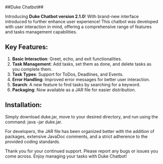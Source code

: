 ##Duke Chatbot##

Introducing **Duke Chatbot version 2.1.0**! With brand-new interface introduced to further enhance user experience! This chatbot was developed with user interaction in mind, offering a comprehensive range of features and tasks management capabilities.

## Key Features:

1. **Basic Interaction**: Greet, echo, and exit functionalities.
2. **Task Management**: Add tasks, set them as done, and delete tasks as you complete them.
3. **Task Types**: Support for ToDos, Deadlines, and Events.
4. **Error Handling**: Improved error messages for better user interaction.
5. **Search**: A new feature to find tasks by searching for a keyword.
6. **Packaging**: Now available as a JAR file for easier distribution.

## Installation:
Simply download duke.jar, move to your desired directory, and run using the command: java -jar duke.jar.

For developers, the JAR file has been organized better with the addition of packages, extensive JavaDoc comments, and a strict adherence to the provided coding standards.

Thank you for your continued support. Please report any bugs or issues you come across. Enjoy managing your tasks with Duke Chatbot!
